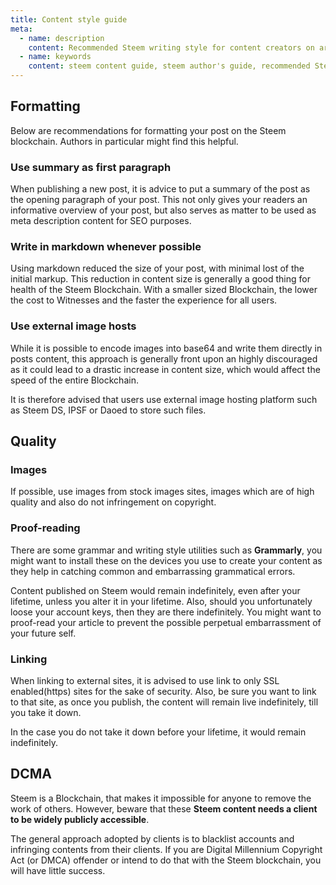 ```yaml
---
title: Content style guide
meta:
  - name: description
    content: Recommended Steem writing style for content creators on areas ranging from formatting, quality and DCMA.
  - name: keywords
    content: steem content guide, steem author's guide, recommended Steem writing style
---
```


## Formatting

Below are recommendations for formatting your post on the Steem blockchain. Authors in particular might find this helpful.

### Use summary as first paragraph

When publishing a new post, it is advice to put a summary of the post as the opening paragraph of your post. This not only gives your readers an informative overview of your post, but also serves as matter to be used as meta description content for SEO purposes.

### Write in markdown whenever possible

Using markdown reduced the size of your post, with minimal lost of the initial markup. This reduction in content size is generally a good thing for health of the Steem Blockchain. With a smaller sized Blockchain, the lower the cost to Witnesses and the faster the experience for all users.

### Use external image hosts

While it is possible to encode images into base64 and write them directly in posts content, this approach is generally front upon an highly discouraged as it could lead to a drastic increase in content size, which would affect the speed of the entire Blockchain.

It is therefore advised that users use external image hosting platform such as Steem DS, IPSF or Daoed to store such files.

## Quality

### Images

If possible, use images from stock images sites, images which are of high quality and also do not infringement on copyright.

### Proof-reading

There are some grammar and writing style utilities such as **Grammarly**, you might want to install these on the devices you use to create your content as they help in catching common and embarrassing grammatical errors.

Content published on Steem would remain indefinitely, even after your lifetime, unless you alter it in your lifetime. Also, should you unfortunately loose your account keys, then they are there indefinitely. You might want to proof-read your article to prevent the possible perpetual embarrassment of your future self.

### Linking
When linking to external sites, it is advised to use link to only SSL enabled(https) sites for the sake of security. Also, be sure you want to link to that site, as once you publish, the content will remain live indefinitely, till you take it down.

In the case you do not take it down before your lifetime, it would remain indefinitely.

## DCMA

Steem is a Blockchain, that makes it impossible for anyone to remove the work of others. However, beware that these **Steem content needs a client to be widely publicly accessible**.

The general approach adopted by clients is to blacklist accounts and infringing contents from their clients. If you are Digital Millennium Copyright Act (or DMCA) offender or intend to do that with the Steem blockchain, you will have little success.